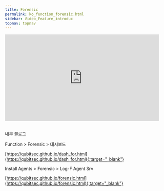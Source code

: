 ```yaml
---
title: Forensic
permalink: ko_function_forensic.html
sidebar: Video_Feature_introduc
topnav: topnav
---
```


<style>.embed-container { position: relative; padding-bottom: 56.25%; height: 0; overflow: hidden; max-width: 100%; } .embed-container iframe, .embed-container object, .embed-container embed { position: absolute; top: 0; left: 0; width: 100%; height: 100%; }</style><div class='embed-container'><iframe src='https://www.youtube.com/embed/_nACR9unEwo' frameborder='0' allowfullscreen></iframe></div>

<br />

내부 블로그  

Function > Forensic > 대시보드

[https://qubitsec.github.io/dash_for.html](https://qubitsec.github.io/dash_for.html){:target="_blank"}

Install Agents > Forensic > Log-F Agent Srv

[https://qubitsec.github.io/forensic.html](https://qubitsec.github.io/forensic.html){:target="_blank"}